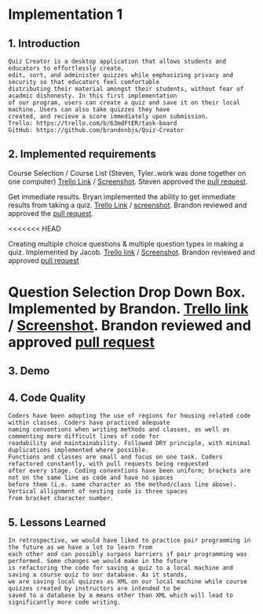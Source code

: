 # Implementation 1

## 1. Introduction
	Quiz Creator is a desktop application that allows students and educators to effortlessly create,
	edit, sort, and administer quizzes while emphasizing privacy and security so that educators feel comfortable
	distributing their material amongst their students, without fear of acadmic dishonesty. In this first implementation
	of our program, users can create a quiz and save it on their local machine. Users can also take quizzes they have
	created, and recieve a score immediately upon submission.
	Trello: https://trello.com/b/63mdFtER/task-board
	GitHub: https://github.com/brandonbjs/Quiz-Creator

## 2. Implemented requirements
Course Selection / Course List (Steven, Tyler..work was done together on one computer) 
[Trello Link](https://trello.com/c/L6LNzhlp/43-d6-requirement-course-selection) / 
[Screenshot](). 
Steven approved the [pull request](https://github.com/brandonbjs/Quiz-Creator/pull/22).

Get immediate results. Bryan implemented the ability to get immediate results from taking a quiz. 
[Trello Link](https://trello.com/c/FASJ0gYe/41-d6-requirement-get-results) / 
[screenshot](https://trello-attachments.s3.amazonaws.com/5f20c3de6fda1481479ad6e8/841x778/ee99230c96d54ed9128f244ad5c8b1e7/Screenshot_of_requirement.png).
Brandon reviewed and approved the [pull request](https://github.com/brandonbjs/Quiz-Creator/pull/11/files).
	
<<<<<<< HEAD
	
Creating multiple choice questions & multiple question types in making a quiz. Implemented by Jacob. 
[Trello link](https://trello.com/c/IdcjooVt/54-baileys-story-1-create-quizzes-to-test-my-knowledge) / 
[Screenshot]().
Brandon reviewed and approved [pull request](https://github.com/brandonbjs/Quiz-Creator/pull/16)

Question Selection Drop Down Box. Implemented by Brandon.
[Trello link](https://trello.com/c/8pkcT76S/56-d6-dropdown-question-fix) / 
[Screenshot]().
Brandon reviewed and approved [pull request](https://github.com/brandonbjs/Quiz-Creator/pull/16)
=======

## 3. Demo

## 4. Code Quality
	Coders have been adopting the use of regions for housing related code within classes. Coders have practiced adequate 
	naming conventions when writing methods and classes, as well as commenting more difficult lines of code for 
	readability and maintainability. Followed DRY principle, with minimal duplications implemented where possible. 
	Functions and classes are small and focus on one task. Coders refactored constantly, with pull requests being requested 
	after every stage. Coding conventions have been uniform; brackets are not on the same line as code and have no spaces 
	before them (i.e. same character as the method/class line above). Vertical allignment of nesting code is three spaces 
	from bracket character number.

## 5. Lessons Learned
	In retrospective, we would have liked to practice pair programming in the future as we have a lot to learn from 
	each other and can possibly surpass barriers if pair programming was performed. Some changes we would make in the future 
	is refactoring the code for saving a quiz to a local machine and saving a course quiz to our database. As it stands, 
	we are saving local quizzes as XML on our local machine while course quizzes created by instructors are intended to be 
	saved to a database by a means other than XML which will lead to significantly more code writing. 
